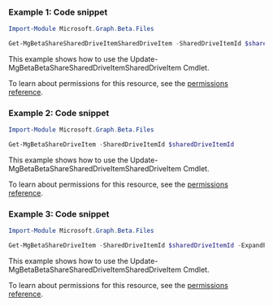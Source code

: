 ### Example 1: Code snippet

```powershellImport-Module Microsoft.Graph.Beta.Files

Get-MgBetaShareSharedDriveItemSharedDriveItem -SharedDriveItemId $sharedDriveItemId
```
This example shows how to use the Update-MgBetaBetaShareSharedDriveItemSharedDriveItem Cmdlet.
To learn about permissions for this resource, see the [permissions reference](/graph/permissions-reference).

### Example 2: Code snippet

```powershellImport-Module Microsoft.Graph.Beta.Files

Get-MgBetaShareDriveItem -SharedDriveItemId $sharedDriveItemId
```
This example shows how to use the Update-MgBetaBetaShareSharedDriveItemSharedDriveItem Cmdlet.
To learn about permissions for this resource, see the [permissions reference](/graph/permissions-reference).

### Example 3: Code snippet

```powershellImport-Module Microsoft.Graph.Beta.Files

Get-MgBetaShareDriveItem -SharedDriveItemId $sharedDriveItemId -ExpandProperty "children"
```
This example shows how to use the Update-MgBetaBetaShareSharedDriveItemSharedDriveItem Cmdlet.
To learn about permissions for this resource, see the [permissions reference](/graph/permissions-reference).


